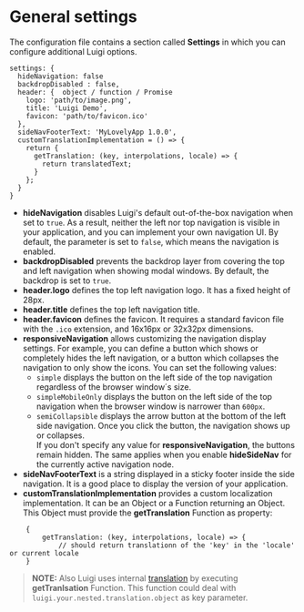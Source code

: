 # General settings

The configuration file contains a section called **Settings** in which you can configure additional Luigi options.

````
settings: {
  hideNavigation: false
  backdropDisabled : false,
  header: {  object / function / Promise
    logo: 'path/to/image.png',
    title: 'Luigi Demo',
    favicon: 'path/to/favicon.ico'
  },
  sideNavFooterText: 'MyLovelyApp 1.0.0',
  customTranslationImplementation = () => {
    return {
      getTranslation: (key, interpolations, locale) => {
        return translatedText;
      }
    };
  }
}
```` 

* **hideNavigation** disables Luigi's default out-of-the-box navigation when set to `true`. As a result, neither the left nor top navigation is visible in your application, and you can implement your own navigation UI. By default, the parameter is set to `false`, which means the navigation is enabled.
* **backdropDisabled** prevents the backdrop layer from covering the top and left navigation when showing modal windows. By default, the backdrop is set to `true`.
* **header.logo** defines the top left navigation logo. It has a fixed height of 28px.
* **header.title** defines the top left navigation title.
* **header.favicon** defines the favicon. It requires a standard favicon file with the `.ico` extension, and 16x16px or 32x32px dimensions.
* **responsiveNavigation** allows customizing the navigation display settings. For example, you can define a button which shows or completely hides the left navigation, or a button which collapses the navigation to only show the icons. 
You can set the following values:
  * `simple` displays the button on the left side of the top navigation regardless of the browser window´s size.
  * `simpleMobileOnly` displays the button on the left side of the top navigation when the browser window is narrower than `600px`. 
  * `semiCollapsible` displays the arrow button at the bottom of the left side navigation. Once you click the button, the navigation shows up or collapses.<br>
If you don't specify any value for  **responsiveNavigation**, the buttons remain hidden. The same applies when you enable **hideSideNav** for the currently active navigation node. 
* **sideNavFooterText** is a string displayed in a sticky footer inside the side navigation. It is a good place to display the version of your application.
* **customTranslationImplementation** provides a custom localization implementation. It can be an Object or a Function returning an Object. This Object must provide the **getTranslation** Function as property:
```` 
    {
        getTranslation: (key, interpolations, locale) => {
            // should return translationn of the 'key' in the 'locale' or current locale
    }
````
> **NOTE:** Also Luigi uses internal [translation](../core/src/core_api/defaultLuigiTranslationTable.js) by executing **getTranlsation** Function. This function could deal with `luigi.your.nested.translation.object` as key parameter.
